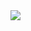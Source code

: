 <a href="htts://tomcat.apache.org" target="_blank">
    <img src="http://tomcat.apache.org/images/tomcat.png"/>
</a>

